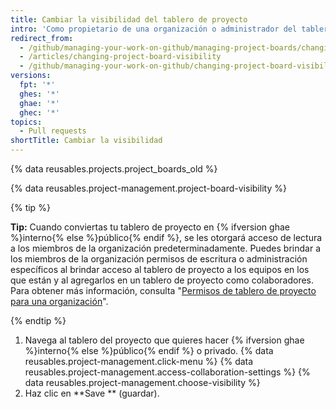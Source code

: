 ```yaml
---
title: Cambiar la visibilidad del tablero de proyecto
intro: 'Como propietario de una organización o administrador del tablero de proyecto, puedes convertir dicho tablero de proyecto en {% ifversion ghae %}interno{% else %}público{% endif %} o privado.'
redirect_from:
  - /github/managing-your-work-on-github/managing-project-boards/changing-project-board-visibility
  - /articles/changing-project-board-visibility
  - /github/managing-your-work-on-github/changing-project-board-visibility
versions:
  fpt: '*'
  ghes: '*'
  ghae: '*'
  ghec: '*'
topics:
  - Pull requests
shortTitle: Cambiar la visibilidad
---
```


{% data reusables.projects.project_boards_old %}

{% data reusables.project-management.project-board-visibility %}

{% tip %}

**Tip:** Cuando conviertas tu tablero de proyecto en {% ifversion ghae %}interno{% else %}público{% endif %}, se les otorgará acceso de lectura a los miembros de la organización predeterminadamente. Puedes brindar a los miembros de la organización permisos de escritura o administración específicos al brindar acceso al tablero de proyecto a los equipos en los que están y al agregarlos en un tablero de proyecto como colaboradores. Para obtener más información, consulta "[Permisos de tablero de proyecto para una organización](/articles/project-board-permissions-for-an-organization)".

{% endtip %}

1. Navega al tablero del proyecto que quieres hacer {% ifversion ghae %}interno{% else %}público{% endif %} o privado.
{% data reusables.project-management.click-menu %}
{% data reusables.project-management.access-collaboration-settings %}
{% data reusables.project-management.choose-visibility %}
1. Haz clic en **Save ** (guardar).
